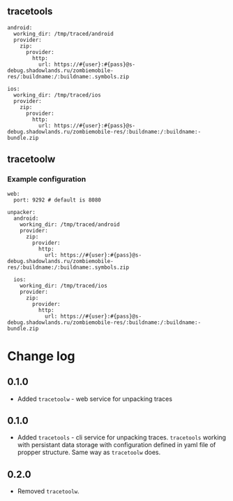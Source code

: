 

## tracetools

```
android:
  working_dir: /tmp/traced/android
  provider:
    zip:
      provider:
        http:
          url: https://#{user}:#{pass}@s-debug.shadowlands.ru/zombiemobile-res/:buildname:/:buildname:.symbols.zip

ios:
  working_dir: /tmp/traced/ios
  provider:
    zip:
      provider:
        http:
          url: https://#{user}:#{pass}@s-debug.shadowlands.ru/zombiemobile-res/:buildname:/:buildname:-bundle.zip
```

## tracetoolw

### Example configuration

```
web:
  port: 9292 # default is 8080

unpacker:
  android:
    working_dir: /tmp/traced/android
    provider:
      zip:
        provider:
          http:
            url: https://#{user}:#{pass}@s-debug.shadowlands.ru/zombiemobile-res/:buildname:/:buildname:.symbols.zip

  ios:
    working_dir: /tmp/traced/ios
    provider:
      zip:
        provider:
          http:
            url: https://#{user}:#{pass}@s-debug.shadowlands.ru/zombiemobile-res/:buildname:/:buildname:-bundle.zip
```


# Change log

## 0.1.0

* Added `tracetoolw` - web service for unpacking traces

## 0.1.0

* Added `tracetools` - cli service for unpacking traces. `tracetools` working with persistant data storage with configuration defined in yaml file of propper structure. Same way as `tracetoolw` does.

## 0.2.0

* Removed `tracetoolw`. 
